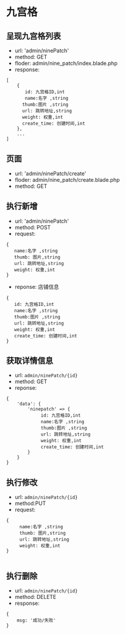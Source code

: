 # 九宫格

## 呈现九宫格列表
* url: 'admin/ninePatch'
* method: GET
* floder: admin/nine_patch/index.blade.php
* response: 

```
[
    {
       id: 九宫格ID,int
       name:名字 ,string
      thumb:图片 ,string
      url: 跳转地址,string
      weight: 权重,int
      create_time: 创建时间,int
    },
    ...
]

```

## 页面
* url: 'admin/ninePatch/create'
* floder: admin/nine_patch/create.blade.php
* method: GET

## 执行新增
* url: 'admin/ninePatch'
* method: POST
* request: 
```
{
   name:名字 ,string
   thumb: 图片,string
   url: 跳转地址,string
   weight: 权重,int
}

```
* reponse: 店铺信息

```
{
   id: 九宫格ID,int
   name:名字 ,string
   thumb:图片 ,string
   url: 跳转地址,string
   weight: 权重,int
   create_time: 创建时间,int
}
```

## 获取详情信息
* url: `admin/ninePatch/{id}`
* method: GET
* reponse:
```
{
    'data': {
        'ninepatch' => {
             id: 九宫格ID,int
             name:名字 ,string
             thumb:图片 ,string
             url: 跳转地址,string
             weight: 权重,int
             create_time: 创建时间,int
        } 
    }
}

```

## 执行修改
* url: `admin/ninePatch/{id}`
* method:PUT
* request: 
```
{
     name:名字 ,string
     thumb: 图片,string
     url: 跳转地址,string
     weight: 权重,int
}


```

## 执行删除
* url: `admin/ninePatch/{id}`
* method: DELETE
* response:
```
{
    msg: '成功/失败'
}

```